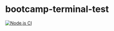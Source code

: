# bootcamp-terminal-test

[![Node.js CI](https://github.com/XolaniSibisi/bootcamp-terminal-test/actions/workflows/node.js.yml/badge.svg?branch=master)](https://github.com/XolaniSibisi/bootcamp-terminal-test/actions/workflows/node.js.yml)
